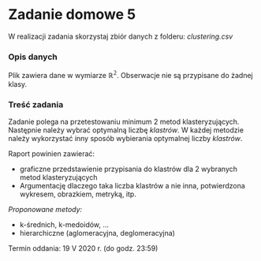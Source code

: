 # Zadanie domowe 5

W realizacji zadania skorzystaj zbiór danych z folderu: *clustering.csv*

### Opis danych
Plik zawiera dane w wymiarze $\mathbb{R^2}$. Obserwacje nie są przypisane do żadnej klasy. 

### Treść zadania
Zadanie polega na przetestowaniu minimum 2 metod klasteryzujących. Następnie należy wybrać optymalną liczbę *klastrów*. W każdej metodzie należy wykorzystać inny sposób wybierania optymalnej liczby *klastrów*.

Raport powinien zawierać:
- graficzne przedstawienie przypisania do klastrów dla 2 wybranych metod klasteryzujących
- Argumentację dlaczego taka liczba klastrów a nie inna, potwierdzona wykresem, obrazkiem, metryką, itp.

*Proponowane metody:*
- k-średnich, k-medoidów, ...
- hierarchiczne (aglomeracyjna, deglomeracyjna)

Termin oddania: 19 V 2020 r. (do godz. 23:59)
